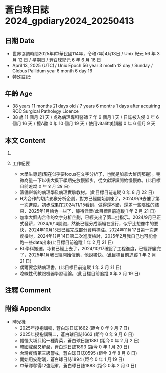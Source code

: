 [_metadata_:encoding]: - "utf-8"
[_metadata_:language]: - "zh-Hant-TW"
[_metadata_:fileformat]: - "markdown"
[_metadata_:MIME_type]: - "text/plain"
[_metadata_:markdown_version]: - "commonmark version 0.30"
[_metadata_:markdown_spec]: - "https://spec.commonmark.org/0.30/"

# 蒼白球日誌2024_gpdiary2024_20250413 #

## 日期 Date ##

* 世界協調時間2025年(中華民國114年，令和7年)4月13日 / Unix 紀元 56 年 3 月 12 日 / 星期日 / 蒼白球紀元 6 年 6 月 16 日
* April 13, 2025 (UTC) / Unix Epoch 56 year 3 month 12 day / Sunday / Globus Pallidum year 6 month 6 day 16
* 特殊註記:

## 年齡 Age ##

* 38 years 11 months 21 days old / 7 years 6 months 1 days after acquiring ROC Surgical Pathology Licence
* 38 歲 11 個月 21 天 / 成為病理專科醫師 7 年 6 個月 1 天 / 日誌被入侵 0 年 6 個月 16 天 / 擦A酸 0 年 10 個月 19 天 / 使用vitalift美顏器 0 年 6 個月 9 天

## 本文 Content ##

1. 

2. 工作紀要

    - 大學生專題(現在似乎要focus在文字分析了，也就是加拿大鮮肉那邊)。稍微商量一下以後大概下學期先放慢腳步，從文獻評讀開始慢慢教。(此目標目前追蹤 0 年 8 月 28 日)
    - 籌備嶄新的病理學及病理實驗教材。(此目標目前追蹤 0 年 8 月 22 日)
    - H大合作的切片影像分析企劃，對方已經開始訓練了，2024/9/9去催了第一次進度。初步成果在2024/11/15看到，做得還不錯，還差一些陰性的結果，2025年1月給他一些了，靜待佳音(此目標目前追蹤 1 年 2 月 21 日)
    - 加拿大鮮肉合作的文字分析企劃，已經交出了第二批指示。2024/9月已正式發薪，2024/9/14開跑，然後已經分成兩組在進行，似乎比想像中的要快，2024年10月18日已經完成部分資料標注。2024年11月17日第一次進度檢討，2024年12月14日第二次進度檢討，2025年2月我自己也可能會跑一些data出來(此目標目前追蹤 1 年 2 月 21 日)
    - BL學科搬遷，冰箱已經上去了，2024/10/17確認了工程進度，已經評鑒完了，2025年1月我已經開始催他，他說盡快。(此目標目前追蹤 1 年 2 月 21 日)
    - 偶爾要念點病理書。(此目標目前追蹤 1 年 2 月 21 日)
    - 唸線性代數跟機器學習理論。(此目標目前追蹤 0 年 3 月 19 日)

## 注釋 Comment ##


## 附錄 Appendix ##

* 時光機
    - 2025年授袍講稿，蒼白球日誌1662 (距今 0 年 9 月 7 日)
    - 2025年授袍講稿二，蒼白球日誌1663 (距今 0 年 9 月 6 日)
    - 錯怪大埔只給一種青菜，蒼白球日誌1881 (距今 0 年 2 月 2 日)
    - 韓國戒嚴又解嚴，蒼白球日誌1893 (距今 0 年 1 月 20 日)
    - 台灣疫情第三級警戒，蒼白球日誌0595 (距今 3 年 8 月 8 日)
    - 開始用安耐曬，蒼白球日誌1894 (距今 0 年 1 月 19 日)
    - 中華隊奪得12強冠軍，蒼白球日誌1883 (距今 0 年 2 月 0 日)
